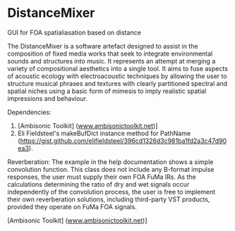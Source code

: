# DistanceMixer
GUI for FOA spatialiasation based on distance

The DistanceMixer is a software artefact designed to assist in the composition of fixed media works that seek to integrate environmental sounds and structures into music. It represents an attempt at merging a variety of compositional aesthetics into a single tool. It aims to fuse aspects of acoustic ecology with electroacoustic techniques by allowing the user to structure musical phrases and textures with clearly partitioned spectral and spatial niches using a basic form of mimesis to imply realistic spatial impressions and behaviour.

Dependencies:
1. [Ambisonic Toolkit] (www.ambisonictoolkit.net)]
2. Eli Fieldsteel's makeBufDict instance method for PathName (https://gist.github.com/elifieldsteel/396cd1326d3c981ba1fd2a3c47d90ea3).

Reverberation:
The example in the help documentation shows a simple convolution function. This class does not include any B-format impulse responses, the user must supply their own FOA FuMa IRs. As the calculations determining the ratio of dry and wet signals occur independently of the convolution process, the user is free to implement their own reverberation solutions, including third-party VST products, provided they operate on FuMa FOA signals.  

[Ambisonic Toolkit] (www.ambisonictoolkit.net)]
